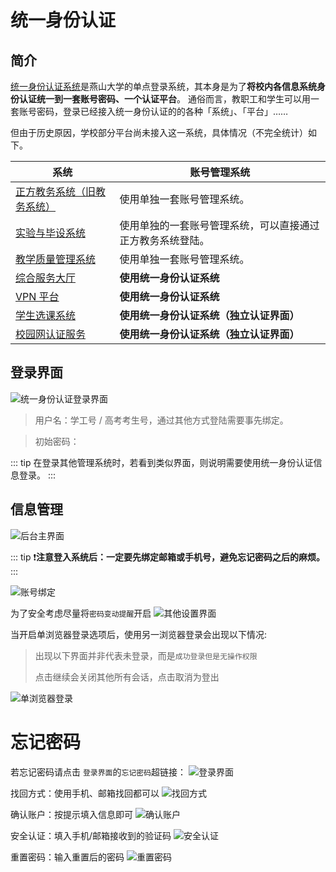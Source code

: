 # 统一身份认证

## 简介

[统一身份认证系统](https://cer.ysu.edu.cn)是燕山大学的单点登录系统，其本身是为了**将校内各信息系统身份认证统一到一套账号密码、一个认证平台**。
通俗而言，教职工和学生可以用一套账号密码，登录已经接入统一身份认证的的各种「系统」、「平台」……

但由于历史原因，学校部分平台尚未接入这一系统，具体情况（不完全统计）如下。

系统 | 账号管理系统
--- | ---
[正方教务系统（旧教务系统）](http://jwc.ysu,edu.cn/) | 使用单独一套账号管理系统。
[实验与毕设系统](http://202.206.243.7/) | 使用单独的一套账号管理系统，可以直接通过正方教务系统登陆。
[教学质量管理系统](https://ysu.mycospxk.com/) | 使用单独一套账号管理系统。
[综合服务大厅](https://ehall.ysu.edu.cn/) | **使用统一身份认证系统**
[VPN 平台](https://vpn.ysu.edu.cn/) | **使用统一身份认证系统**
[学生选课系统](https://xsxk.ysu.edu.cn/) | **使用统一身份认证系统（独立认证界面）**
[校园网认证服务](https://auth.ysu.edu.cn) | **使用统一身份认证系统（独立认证界面）**

## 登录界面

![统一身份认证登录界面](./images/6db273ba7f665e661b1ef9d06258430da6aaa188307af594a5b7054060c3075b-20220207110714.png)  

> 用户名：学工号 / 高考考生号，通过其他方式登陆需要事先绑定。
<!-- TODO(ercao)：初始密码 -->
> 初始密码：

::: tip
在登录其他管理系统时，若看到类似界面，则说明需要使用统一身份认证信息登录。
:::

## 信息管理

![后台主界面](./images/dab1e4c6d4add2fa869fecf51d943c71bc55a28c4f50c10fb9f34d218e213451-20220207111729.png)  

::: tip
:exclamation:**注意登入系统后：一定要先绑定邮箱或手机号，避免忘记密码之后的麻烦。**
:::

![账号绑定](./images/6cc6f471c6308b91dde2e3b17ac4bf10c10b4b6fca7392f543e57fcb1e7d18bd-20220207112210.png)  

为了安全考虑尽量将`密码变动提醒`开启
![其他设置界面](./images/c7d52035fc19ac02e8f48cfaa77cc76bde09dc50040d136e24ab9f86f16fb7c6-20220207113250.png)  

当开启单浏览器登录选项后，使用另一浏览器登录会出现以下情况:
> 出现以下界面并非代表未登录，而是`成功登录但是无操作权限`
> 
> 点击继续会关闭其他所有会话，点击取消为登出

![单浏览器登录](./images/00ffc94bcc3626d76f019244375d6663687dce8dd5218c07e13c45f413129b70-20220207112921.png)  

# 忘记密码

若忘记密码请点击 `登录界面`的`忘记密码`超链接：
![登录界面](./images/e8c5cf01a6af543291be9c90a94df7d3f890a5dccd6cbf4143dac1b6ad73ba1d-20220207113848.png)  

找回方式：使用手机、邮箱找回都可以
![找回方式](./images/8f6fd64d8fdc6adc0aeabf80841ed5b64f5918be2b59ab0353d0a6c720eae125-20220207113950.png)  

确认账户：按提示填入信息即可
![确认账户](./images/9c6659995c1ad181c3c002e099a74825e3645daf8ebe6d4c408c251429c508fa-20220207131752.png)  

安全认证：填入手机/邮箱接收到的验证码
![安全认证](./images/e0b4ce02d5998fe6cea9131ca1e72a4e1082fc88065e332ae07bf74f2c7bfa38-20220207131909.png)  

重置密码：输入重置后的密码
![重置密码](./images/a885c63a9807dcf15ea3526cb0c1a5da46ad3ffe0795c9de062fe39e68871142-20220207132113.png)  
